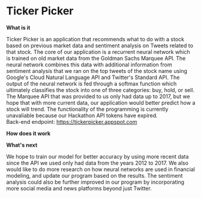 # Ticker Picker
**What is it**

Ticker Picker is an application that recommends what to do with a stock based on previous market data and sentiment analysis on Tweets related to that stock. The core of our application is a recurrent neural network which is trained on old market data from the Goldman Sachs Marquee API. The neural network combines this data with additional information from sentiment analysis that we ran on the top tweets of the stock name using Google's Cloud Natural Language API and Twitter's Standard API. The output of the neural network is fed through a softmax function which ultimately classifies the stock into one of three categories: buy, hold, or sell. The Marquee API that was provided to us only had data up to 2017, but we hope that with more current data, our application would better predict how a stock will trend. The functionality of the programming is currently unavaliable because our Hackathon API tokens have expired.  
Back-end endpoint: https://tickerpicker.appspot.com

**How does it work**


**What's next**

We hope to train our model for better accuracy by using more recent data since the API we used only had data from the years 2012 to 2017. We also would like to do more research on how neural networks are used in financial modeling, and update our program based on the results. The sentiment analysis could also be further improved in our program by incorporating more social media and news platforms beyond just Twitter.  

